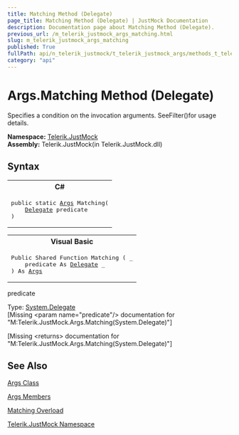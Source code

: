 ```yaml
---
title: Matching Method (Delegate)
page_title: Matching Method (Delegate) | JustMock Documentation
description: Documentation page about Matching Method (Delegate).
previous_url: /m_telerik_justmock_args_matching.html
slug: m_telerik_justmock_args_matching
published: True
fullPath: api/n_telerik_justmock/t_telerik_justmock_args/methods_t_telerik_justmock_args/overload_telerik_justmock_args_matching/m_telerik_justmock_args_matching
category: "api"
---
```


# Args.Matching Method (Delegate)



Specifies a condition on the invocation arguments. SeeFilter()for usage details.


 **Namespace:**  [Telerik.JustMock](n_telerik_justmock) <br> **Assembly:** Telerik.JustMock(in Telerik.JustMock.dll)
## Syntax


<div id="syntaxCodeBlocks" class="code"><span codeLanguage="CSharp"><table><tr><th>C#</th></tr><tr><td><pre xml:space="preserve"><span class="keyword">public</span> <span class="keyword">static</span> <a href="T_Telerik_JustMock_Args.html">Args</a> <span class="identifier">Matching</span>(
	<a href="https://msdn2.microsoft.com/en-us/library/y22acf51" target="_blank">Delegate</a> <span class="parameter">predicate</span>
)</pre></td></tr></table></span><span codeLanguage="VisualBasicDeclaration"><table><tr><th>Visual Basic</th></tr><tr><td><pre xml:space="preserve"><span class="keyword">Public</span> <span class="keyword">Shared</span> <span class="keyword">Function</span> <span class="identifier">Matching</span> ( _
	<span class="parameter">predicate</span> <span class="keyword">As</span> <a href="https://msdn2.microsoft.com/en-us/library/y22acf51" target="_blank">Delegate</a> _
) <span class="keyword">As</span> <a href="T_Telerik_JustMock_Args.html">Args</a></pre></td></tr></table></span></div>



predicate<br>


Type: [System.Delegate](y22acf51) <br>
[Missing &lt;param name="predicate"/&gt; documentation for "M:Telerik.JustMock.Args.Matching(System.Delegate)"]




[Missing &lt;returns&gt; documentation for "M:Telerik.JustMock.Args.Matching(System.Delegate)"]


## See Also



 [Args Class](t_telerik_justmock_args) 

 [Args Members](allmembers_t_telerik_justmock_args) 

 [Matching Overload](overload_telerik_justmock_args_matching) 

 [Telerik.JustMock Namespace](n_telerik_justmock) 



